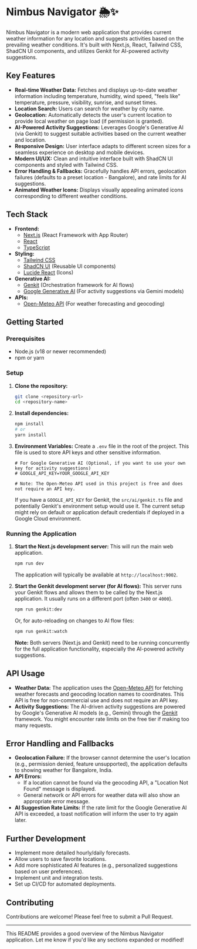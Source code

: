 
# Nimbus Navigator 🌦️✨

Nimbus Navigator is a modern web application that provides current weather information for any location and suggests activities based on the prevailing weather conditions. It's built with Next.js, React, Tailwind CSS, ShadCN UI components, and utilizes Genkit for AI-powered activity suggestions.

## Key Features

- **Real-time Weather Data:** Fetches and displays up-to-date weather information including temperature, humidity, wind speed, "feels like" temperature, pressure, visibility, sunrise, and sunset times.
- **Location Search:** Users can search for weather by city name.
- **Geolocation:** Automatically detects the user's current location to provide local weather on page load (if permission is granted).
- **AI-Powered Activity Suggestions:** Leverages Google's Generative AI (via Genkit) to suggest suitable activities based on the current weather and location.
- **Responsive Design:** User interface adapts to different screen sizes for a seamless experience on desktop and mobile devices.
- **Modern UI/UX:** Clean and intuitive interface built with ShadCN UI components and styled with Tailwind CSS.
- **Error Handling & Fallbacks:** Gracefully handles API errors, geolocation failures (defaults to a preset location - Bangalore), and rate limits for AI suggestions.
- **Animated Weather Icons:** Displays visually appealing animated icons corresponding to different weather conditions.

## Tech Stack

- **Frontend:**
    - [Next.js](https://nextjs.org/) (React Framework with App Router)
    - [React](https://reactjs.org/)
    - [TypeScript](https://www.typescriptlang.org/)
- **Styling:**
    - [Tailwind CSS](https://tailwindcss.com/)
    - [ShadCN UI](https://ui.shadcn.com/) (Reusable UI components)
    - [Lucide React](https://lucide.dev/) (Icons)
- **Generative AI:**
    - [Genkit](https://firebase.google.com/docs/genkit) (Orchestration framework for AI flows)
    - [Google Generative AI](https://ai.google.dev/) (For activity suggestions via Gemini models)
- **APIs:**
    - [Open-Meteo API](https://open-meteo.com/) (For weather forecasting and geocoding)

## Getting Started

### Prerequisites

- Node.js (v18 or newer recommended)
- npm or yarn

### Setup

1.  **Clone the repository:**
    ```bash
    git clone <repository-url>
    cd <repository-name>
    ```

2.  **Install dependencies:**
    ```bash
    npm install
    # or
    yarn install
    ```

3.  **Environment Variables:**
    Create a `.env` file in the root of the project. This file is used to store API keys and other sensitive information.

    ```env
    # For Google Generative AI (Optional, if you want to use your own key for activity suggestions)
    # GOOGLE_API_KEY=YOUR_GOOGLE_API_KEY

    # Note: The Open-Meteo API used in this project is free and does not require an API key.
    ```
    If you have a `GOOGLE_API_KEY` for Genkit, the `src/ai/genkit.ts` file and potentially Genkit's environment setup would use it. The current setup might rely on default or application default credentials if deployed in a Google Cloud environment.

### Running the Application

1.  **Start the Next.js development server:**
    This will run the main web application.
    ```bash
    npm run dev
    ```
    The application will typically be available at `http://localhost:9002`.

2.  **Start the Genkit development server (for AI flows):**
    This server runs your Genkit flows and allows them to be called by the Next.js application. It usually runs on a different port (often `3400` or `4000`).
    ```bash
    npm run genkit:dev
    ```
    Or, for auto-reloading on changes to AI flow files:
    ```bash
    npm run genkit:watch
    ```

    **Note:** Both servers (Next.js and Genkit) need to be running concurrently for the full application functionality, especially the AI-powered activity suggestions.

## API Usage

-   **Weather Data:** The application uses the [Open-Meteo API](https://open-meteo.com/) for fetching weather forecasts and geocoding location names to coordinates. This API is free for non-commercial use and does not require an API key.
-   **Activity Suggestions:** The AI-driven activity suggestions are powered by Google's Generative AI models (e.g., Gemini) through the [Genkit](https://firebase.google.com/docs/genkit) framework. You might encounter rate limits on the free tier if making too many requests.

## Error Handling and Fallbacks

-   **Geolocation Failure:** If the browser cannot determine the user's location (e.g., permission denied, feature unsupported), the application defaults to showing weather for Bangalore, India.
-   **API Errors:**
    -   If a location cannot be found via the geocoding API, a "Location Not Found" message is displayed.
    -   General network or API errors for weather data will also show an appropriate error message.
-   **AI Suggestion Rate Limits:** If the rate limit for the Google Generative AI API is exceeded, a toast notification will inform the user to try again later.

## Further Development

-   Implement more detailed hourly/daily forecasts.
-   Allow users to save favorite locations.
-   Add more sophisticated AI features (e.g., personalized suggestions based on user preferences).
-   Implement unit and integration tests.
-   Set up CI/CD for automated deployments.

## Contributing

Contributions are welcome! Please feel free to submit a Pull Request.

---

This README provides a good overview of the Nimbus Navigator application.
Let me know if you'd like any sections expanded or modified!
